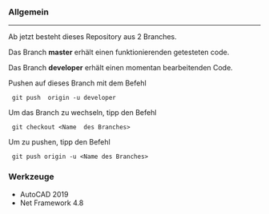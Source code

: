 ﻿###  Allgemein
***
Ab jetzt besteht dieses Repository aus 2 Branches. 

Das Branch **master** erhält einen funktionierenden getesteten code.
 
Das Branch **developer** erhält einen momentan  bearbeitenden Code.


Pushen auf dieses Branch mit dem Befehl

     git push  origin -u developer
 

Um das Branch zu wechseln, tipp den Befehl

     git checkout <Name  des Branches>

Um zu pushen, tipp den Befehl
     
     git push origin -u <Name des Branches>

### Werkzeuge

* AutoCAD 2019
* Net Framework 4.8
